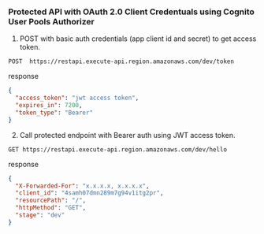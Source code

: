 ### Protected API with OAuth 2.0 Client Credentuals using Cognito User Pools Authorizer

1. POST with basic auth credentials (app client id and secret) to get access token.
```
POST  https://restapi.execute-api.region.amazonaws.com/dev/token
```
response
```json
{
  "access_token": "jwt access token",
  "expires_in": 7200,
  "token_type": "Bearer"
}
```

2. Call protected endpoint with Bearer auth using JWT access token.
```
GET https://restapi.execute-api.region.amazonaws.com/dev/hello
```
response
```json
{
  "X-Forwarded-For": "x.x.x.x, x.x.x.x",
  "client_id": "4samh07dmn289m7g94v1itg2pr",
  "resourcePath": "/",
  "httpMethod": "GET",
  "stage": "dev"
}
```

